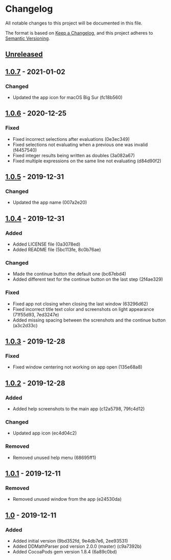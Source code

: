 # Changelog

All notable changes to this project will be documented in this file.
<!-- Use one of these sections: Added, Changed, Deprecated, Removed, Fixed, Security -->

The format is based on [Keep a Changelog](https://keepachangelog.com/en/1.0.0/),
and this project adheres to [Semantic Versioning](https://semver.org/spec/v2.0.0.html).

## [Unreleased]

## [1.0.7] - 2021-01-02

### Changed

- Updated the app icon for macOS Big Sur (fc18b560)

## [1.0.6] - 2020-12-25

### Fixed

- Fixed incorrect selections after evaluations (0e3ec349)
- Fixed selections not evaluating when a previous one was invalid (f4457540)
- Fixed integer results being written as doubles (3a082a67)
- Fixed multiple expressions on the same line not evaluating (d84d90f2)

## [1.0.5] - 2019-12-31

### Changed

- Updated the app name (007a2e20)

## [1.0.4] - 2019-12-31

### Added

- Added LICENSE file (0a3078ed)
- Added README file (5bc113fe, 8c0b76ae)

### Changed

- Made the continue button the default one (bc67ebd4)
- Added different text for the continue button on the last step (2f4ae329)

### Fixed

- Fixed app not closing when closing the last window (63296d62)
- Fixed incorrect title text color and screenshots on light appearance (71f55d93, 7ed3247e)
- Added missing spacing between the screnshots and the continue button (a3c2d33c)

## [1.0.3] - 2019-12-28

### Fixed

- Fixed window centering not working on app open (135e68a8)

## [1.0.2] - 2019-12-28

### Added

- Added help screenshots to the main app (c12a5798, 79fc4d12)

### Changed

- Updated app icon (ec4d04c2)

### Removed

- Removed unused help menu (68695ff1)

## [1.0.1] - 2019-12-11

### Removed

- Removed unused window from the app (e24530da)

## [1.0] - 2019-12-11

### Added

- Added initial version (9bd352fd, 9e4db7e6, 2ee93531)
- Added DDMathParser pod version 2.0.0 (master) (c9a7392b)
- Added CocoaPods gem version 1.8.4 (6a89c0bd)

[Unreleased]: https://github.com/revolter/EvaluateForXcode/compare/1.0.7...HEAD
[1.0.7]: https://github.com/revolter/EvaluateForXcode/compare/1.0.6...1.0.7
[1.0.6]: https://github.com/revolter/EvaluateForXcode/compare/1.0.5...1.0.6
[1.0.5]: https://github.com/revolter/EvaluateForXcode/compare/1.0.4...1.0.5
[1.0.4]: https://github.com/revolter/EvaluateForXcode/compare/1.0.3...1.0.4
[1.0.3]: https://github.com/revolter/EvaluateForXcode/compare/1.0.2...1.0.3
[1.0.2]: https://github.com/revolter/EvaluateForXcode/compare/1.0.1...1.0.2
[1.0.1]: https://github.com/revolter/EvaluateForXcode/compare/1.0...1.0.1
[1.0]: https://github.com/revolter/EvaluateForXcode/compare/058dc9fb...1.0
